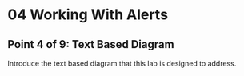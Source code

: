 # 04 Working With Alerts
## Point 4 of 9: Text Based Diagram

Introduce the text based diagram that this lab is designed to address.
